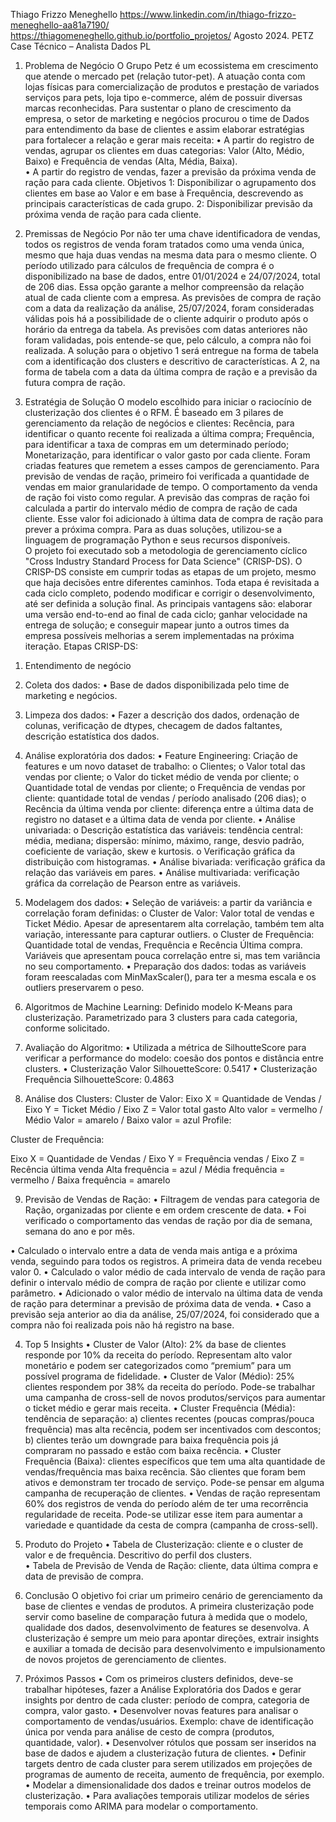 Thiago Frizzo Meneghello
https://www.linkedin.com/in/thiago-frizzo-meneghello-aa81a7190/ 
https://thiagomeneghello.github.io/portfolio_projetos/
Agosto 2024.
PETZ Case Técnico – Analista Dados PL
1) Problema de Negócio
O Grupo Petz é um ecossistema em crescimento que atende o mercado pet (relação tutor-pet). A atuação conta com lojas físicas para comercialização de produtos e prestação de variados serviços para pets, loja tipo e-commerce, além de possuir diversas marcas reconhecidas. 
Para sustentar o plano de crescimento da empresa, o setor de marketing e negócios procurou o time de Dados para entendimento da base de clientes e assim elaborar estratégias para fortalecer a relação e gerar mais receita: 
•	A partir do registro de vendas, agrupar os clientes em duas categorias: Valor (Alto, Médio, Baixo) e Frequência de vendas (Alta, Média, Baixa).    
•	A partir do registro de vendas, fazer a previsão da próxima venda de ração para cada cliente.
Objetivos
1: Disponibilizar o agrupamento dos clientes em base ao Valor e em base à Frequência, descrevendo as principais características de cada grupo. 
2: Disponibilizar previsão da próxima venda de ração para cada cliente.

2) Premissas de Negócio
Por não ter uma chave identificadora de vendas, todos os registros de venda foram tratados como uma venda única, mesmo que haja duas vendas na mesma data para o mesmo cliente.
O período utilizado para cálculos de frequência de compra é o disponibilizado na base de dados, entre 01/01/2024 e 24/07/2024, total de 206 dias. Essa opção garante a melhor compreensão da relação atual de cada cliente com a empresa.
As previsões de compra de ração com a data da realização da análise, 25/07/2024, foram consideradas válidas pois há a possibilidade de o cliente adquirir o produto após o horário da entrega da tabela. As previsões com datas anteriores não foram validadas, pois entende-se que, pelo cálculo, a compra não foi realizada. 
A solução para o objetivo 1 será entregue na forma de tabela com a identificação dos clusters e descritivo de características.  A 2, na forma de tabela com a data da última compra de ração e a previsão da futura compra de ração.

3) Estratégia de Solução
O modelo escolhido para iniciar o raciocínio de clusterização dos clientes é o RFM. É baseado em 3 pilares de gerenciamento da relação de negócios e clientes:  Recência, para identificar o quanto recente foi realizada a última compra; Frequência, para identificar a taxa de compras em um determinado período; Monetarização, para identificar o valor gasto por cada cliente. Foram criadas features que remetem a esses campos de gerenciamento. 
Para previsão de vendas de ração, primeiro foi verificada a quantidade de vendas em maior granularidade de tempo. O comportamento da venda de ração foi visto como regular. A previsão das compras de ração foi calculada a partir do intervalo médio de compra de ração de cada cliente. Esse valor foi adicionado à última data de compra de ração para prever a próxima compra. 
Para as duas soluções, utilizou-se a linguagem de programação Python e seus recursos disponíveis.  
O projeto foi executado sob a metodologia de gerenciamento cíclico "Cross Industry Standard Process for Data Science" (CRISP-DS). O CRISP-DS consiste em cumprir todas as etapas de um projeto, mesmo que haja decisões entre diferentes caminhos. Toda etapa é revisitada a cada ciclo completo, podendo modificar e corrigir o desenvolvimento, até ser definida a solução final. As principais vantagens são: elaborar uma versão end-to-end ao final de cada ciclo; ganhar velocidade na entrega de solução; e conseguir mapear junto a outros times da empresa possíveis melhorias a serem implementadas na próxima iteração.
Etapas CRISP-DS:
1. Entendimento de negócio
2. Coleta dos dados:
•	Base de dados disponibilizada pelo time de marketing e negócios.
3. Limpeza dos dados:
•	Fazer a descrição dos dados, ordenação de colunas, verificação de dtypes, checagem de dados faltantes, descrição estatística dos dados.
4. Análise exploratória dos dados:
•	Feature Engineering: Criação de features e um novo dataset de trabalho:
o	Clientes; 
o	Valor total das vendas por cliente;
o	Valor do ticket médio de venda por cliente;
o	Quantidade total de vendas por cliente;
o	Frequência de vendas por cliente:  quantidade total de vendas / período analisado (206 dias);
o	Recência da última venda por cliente: diferença entre a última data de registro no dataset e a última data de venda por cliente.
•	Análise univariada: 
o	Descrição estatística das variáveis: tendência central: média, mediana; dispersão: mínimo, máximo, range, desvio padrão, coeficiente de variação, skew e kurtosis.
o	Verificação gráfica da distribuição com histogramas. 
•	Análise bivariada: verificação gráfica da relação das variáveis em pares.
•	Análise multivariada: verificação gráfica da correlação de Pearson entre as variáveis. 
5. Modelagem dos dados:
•	Seleção de variáveis: a partir da variância e correlação foram definidas:
o	Cluster de Valor: Valor total de vendas e Ticket Médio. Apesar de apresentarem alta correlação, também tem alta variação, interessante para capturar outliers.
o	Cluster de Frequência: Quantidade total de vendas, Frequência e Recência Última compra. Variáveis que apresentam pouca correlação entre si, mas tem variância no seu comportamento.
•	Preparação dos dados: todas as variáveis foram reescaladas com MinMaxScaler(), para ter a mesma escala e os outliers preservarem o peso.
6. Algoritmos de Machine Learning:
Definido modelo K-Means para clusterização. Parametrizado para 3 clusters para cada categoria, conforme solicitado.
7. Avaliação do Algoritmo:
•	Utilizada a métrica de SilhoutteScore para verificar a performance do modelo: coesão dos pontos e distância entre clusters.
•	Clusterização Valor SilhouetteScore: 0.5417
•	Clusterização Frequência SilhouetteScore: 0.4863

8. Análise dos Clusters:
Cluster de Valor: 
Eixo X = Quantidade de Vendas / Eixo Y = Ticket Médio / Eixo Z = Valor total gasto
Alto valor = vermelho / Médio Valor = amarelo / Baixo valor = azul
Profile:
 



Cluster de Frequência:
 
Eixo X = Quantidade de Vendas / Eixo Y = Frequência vendas / Eixo Z = Recência última venda
Alta frequência = azul / Média frequência = vermelho / Baixa frequência = amarelo
 

9. Previsão de Vendas de Ração:
•	Filtragem de vendas para categoria de Ração, organizadas por cliente e em ordem crescente de data.
•	Foi verificado o comportamento das vendas de ração por dia de semana, semana do ano e por mês.

 
 
 

•	Calculado o intervalo entre a data de venda mais antiga e a próxima venda, seguindo para todos os registros. A primeira data de venda recebeu valor 0.
•	Calculado o valor médio de cada intervalo de venda de ração para definir o intervalo médio de compra de ração por cliente e utilizar como parâmetro.
•	Adicionado o valor médio de intervalo na última data de venda de ração para determinar a previsão de próxima data de venda. 
•	Caso a previsão seja anterior ao dia da análise, 25/07/2024, foi considerado que a compra não foi realizada pois não há registro na base. 

4) Top 5 Insights
•	Cluster de Valor (Alto): 2% da base de clientes responde por 10% da receita do período. Representam alto valor monetário e podem ser categorizados como “premium” para um possível programa de fidelidade. 
•	Cluster de Valor (Médio): 25% clientes respondem por 38% da receita do período. Pode-se trabalhar uma campanha de cross-sell de novos produtos/serviços para aumentar o ticket médio e gerar mais receita. 
•	Cluster Frequência (Média): tendência de separação: a) clientes recentes (poucas compras/pouca frequência) mas alta recência, podem ser incentivados com descontos; b) clientes terão um downgrade para baixa frequência pois já compraram no passado e estão com baixa recência.
•	Cluster Frequência (Baixa): clientes específicos que tem uma alta quantidade de vendas/frequência mas baixa recência. São clientes que foram  bem ativos e demonstram ter trocado de serviço. Pode-se pensar em alguma campanha de recuperação de clientes.
•	Vendas de ração representam 60% dos registros de venda do período além de ter uma recorrência regularidade de receita. Pode-se utilizar esse item para aumentar a variedade e quantidade da cesta de compra (campanha de cross-sell).

5) Produto do Projeto
•	Tabela de Clusterização: cliente e o cluster de valor e de frequência. Descritivo do perfil dos clusters.  
•	Tabela de Previsão de Venda de Ração: cliente, data última compra e data de previsão de compra.

6) Conclusão
O objetivo foi criar um primeiro cenário de gerenciamento da base de clientes e vendas de produtos. A primeira clusterização pode servir como baseline de comparação futura à medida que o modelo, qualidade dos dados, desenvolvimento de features se desenvolva. 
A clusterização é sempre um meio para apontar direções, extrair insights e auxiliar a tomada de decisão para desenvolvimento e impulsionamento de novos projetos de gerenciamento de clientes.

7) Próximos Passos
•	Com os primeiros clusters definidos, deve-se trabalhar hipóteses, fazer a Análise Exploratória dos Dados  e gerar insights por dentro de cada cluster: período de compra, categoria de compra, valor gasto.
•	Desenvolver novas features para analisar o comportamento de vendas/usuários. Exemplo: chave de identificação única por venda para análise de cesto de compra (produtos, quantidade, valor).
•	Desenvolver rótulos que possam ser inseridos na base de dados e ajudem a clusterização futura de clientes.
•	Definir targets dentro de cada cluster para serem utilizados em projeções de programas de aumento de receita, aumento de frequência, por exemplo.
•	Modelar a dimensionalidade dos dados e treinar outros modelos de clusterização.
•	Para avaliações temporais utilizar modelos de séries temporais como ARIMA para modelar o comportamento.
